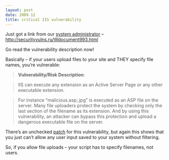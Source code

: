 ```yaml
---
layout: post
date: 2009-12
title: critical IIS vulnerability
---
```


Just got a link from our <a href="http://trukhanov.wordpress.com">system administrator</a> &#8211; <a title="http://securityvulns.ru/Wdocument993.html" href="http://securityvulns.ru/Wdocument993.html">http://securityvulns.ru/Wdocument993.html</a>

Go read the vulnerability description now!

Basically – if your users upload files to your site and THEY specify file names, you’re vulnerable:

> **Vulnerability/Risk Description**:

> IIS can execute any extension as an Active Server Page or any other executable extension.

> For instance “malicious.asp;.jpg” is executed as an ASP file on the server. Many file uploaders protect the system by checking only the last section of the filename as its extension. And by using this vulnerability, an attacker can bypass this protection and upload a dangerous executable file on the server.

There’s an unchecked <a href="http://securityvulns.ru/files/iissemi1.cpp">patch</a> for this vulnerability, but again this shows that you just can’t allow any user input saved to your system without filtering.

So, if you allow file uploads – your script has to specify filenames, not users.